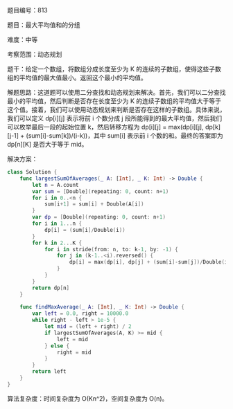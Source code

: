 题目编号：813

题目：最大平均值和的分组

难度：中等

考察范围：动态规划

题干：给定一个数组，将数组分成长度至少为 K 的连续的子数组，使得这些子数组的平均值的最大值最小。返回这个最小的平均值。

解题思路：这道题可以使用二分查找和动态规划来解决。首先，我们可以二分查找最小的平均值，然后判断是否存在长度至少为 K 的连续子数组的平均值大于等于这个值。接着，我们可以使用动态规划来判断是否存在这样的子数组。具体来说，我们可以定义 dp[i][j] 表示将前 i 个数分成 j 段所能得到的最大平均值，然后我们可以枚举最后一段的起始位置 k，然后转移方程为 dp[i][j] = max(dp[i][j], dp[k][j-1] + (sum[i]-sum[k])/(i-k))，其中 sum[i] 表示前 i 个数的和。最终的答案即为 dp[n][K] 是否大于等于 mid。

解决方案：

```swift
class Solution {
    func largestSumOfAverages(_ A: [Int], _ K: Int) -> Double {
        let n = A.count
        var sum = [Double](repeating: 0, count: n+1)
        for i in 0..<n {
            sum[i+1] = sum[i] + Double(A[i])
        }
        var dp = [Double](repeating: 0, count: n+1)
        for i in 1...n {
            dp[i] = (sum[i]/Double(i))
        }
        for k in 2...K {
            for i in stride(from: n, to: k-1, by: -1) {
                for j in (k-1..<i).reversed() {
                    dp[i] = max(dp[i], dp[j] + (sum[i]-sum[j])/Double(i-j))
                }
            }
        }
        return dp[n]
    }
    
    func findMaxAverage(_ A: [Int], _ K: Int) -> Double {
        var left = 0.0, right = 10000.0
        while right - left > 1e-5 {
            let mid = (left + right) / 2
            if largestSumOfAverages(A, K) >= mid {
                left = mid
            } else {
                right = mid
            }
        }
        return left
    }
}
```

算法复杂度：时间复杂度为 O(Kn^2)，空间复杂度为 O(n)。